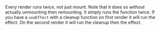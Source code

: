 Every render *runs twice*, not just mount.
Note that it does so *without* actually unmounting then remounting. It simply runs the function twice.
If you have a `useEffect` with a cleanup function on first render it will run the effect. On the second render it will run the cleanup then the effect.